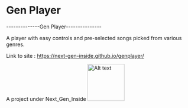 # Gen Player
--------------Gen Player---------------


A player with easy controls and pre-selected songs picked from various genres.


Link to site : https://next-gen-inside.github.io/genplayer/



A project under Next_Gen_Inside <img src="https://i.imgur.com/DzTcHVd.png" alt="Alt text" title="Next Gen Inside" width="100px">
